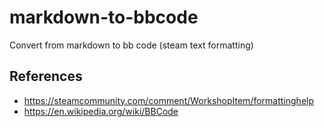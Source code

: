 # markdown-to-bbcode

Convert from markdown to bb code (steam text formatting)

## References

- https://steamcommunity.com/comment/WorkshopItem/formattinghelp
- https://en.wikipedia.org/wiki/BBCode
